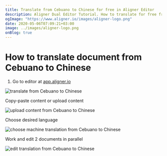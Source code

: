 ```yaml
---
title: Translate from Cebuano to Chinese for free in Aligner Editor
description: Aligner Dual Editor Tutorial. How to translate for free from Cebuano to Chinese. Aligner is multilingual document management platform. 
ogImage: "https://www.aligner.io/images/aligner-logo.png"
date: 2020-05-06T07:09:21+03:00
image: ../images/aligner-logo.png
onBlog: true
---
```


# How to translate document from Cebuano to Chinese

1. Go to editor at [app.aligner.io](https://app.aligner.io "Aligner App web page")

![translate from Cebuano to Chinese](../aligner-blank-editor.png "translate from Cebuano to Chinese")

Copy-paste content or upload content

![upload content from Cebuano to Chinese](../aligner-uploaded-document.png "upload content from Cebuano to Chinese")

Choose desired language

![choose machine translation from Cebuano to Chinese](../aligner-language-dropdown.png "choose machine translation from Cebuano to Chinese")

Work and edit 2 documents in parallel

![edit translation from Cebuano to Chinese](../aligner-double-sitded-editor.png "edit translation from Cebuano to Chinese")

